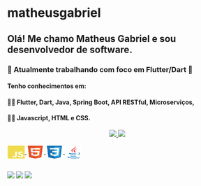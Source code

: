 # matheusgabriel

## Olá! Me chamo Matheus Gabriel e sou desenvolvedor de software.

<h3>🌟 Atualmente trabalhando com foco em Flutter/Dart 🌟</h3> 
<h4>Tenho conhecimentos em:</h4>
<h4>👩‍💻 Flutter, Dart, Java, Spring Boot, API RESTful, Microserviços, </h4>
<h4>👩‍💻 Javascript, HTML e CSS. </h4>


<div align="center">
  <a href="https://github.com/teuz044">
  <img height="180em" src="https://github-readme-stats.vercel.app/api?username=teuz044&show_icons=true&theme=dracula&include_all_commits=true&count_private=true"/>
  <img height="180em" src="https://github-readme-stats.vercel.app/api/top-langs/?username=teuz044&layout=compact&langs_count=7&theme=dracula"/>
</div>
<div style="display: inline_block"><br>
  <img align="center" alt="Teuz-Js" height="30" width="40" src="https://raw.githubusercontent.com/devicons/devicon/master/icons/javascript/javascript-plain.svg">
  <img align="center" alt="Teuz-HTML" height="30" width="40" src="https://raw.githubusercontent.com/devicons/devicon/master/icons/html5/html5-original.svg">
  <img align="center" alt="Teuz-CSS" height="30" width="40" src="https://raw.githubusercontent.com/devicons/devicon/master/icons/css3/css3-original.svg">
  <img align="center" alt="Teuz-Java" height="30" width="40" src="https://raw.githubusercontent.com/devicons/devicon/master/icons/java/java-original.svg">

</div>
  
  ##
 
<div> 
  <a href="https://www.instagram.com/matheus.gabriel57/" target="_blank"><img src="https://img.shields.io/badge/-Instagram-%23E4405F?style=for-the-badge&logo=instagram&logoColor=white" target="_blank"></a>
  <a href = "mailto:matheus.gabriel80@hotmail.com"><img src="https://img.shields.io/badge/-Gmail-%23333?style=for-the-badge&logo=gmail&logoColor=white" target="_blank"></a>
  <a href="https://www.linkedin.com/in/matheus-gabriel-1346bb176/" target="_blank"><img src="https://img.shields.io/badge/-LinkedIn-%230077B5?style=for-the-badge&logo=linkedin&logoColor=white" target="_blank"></a> 

 
</div>

